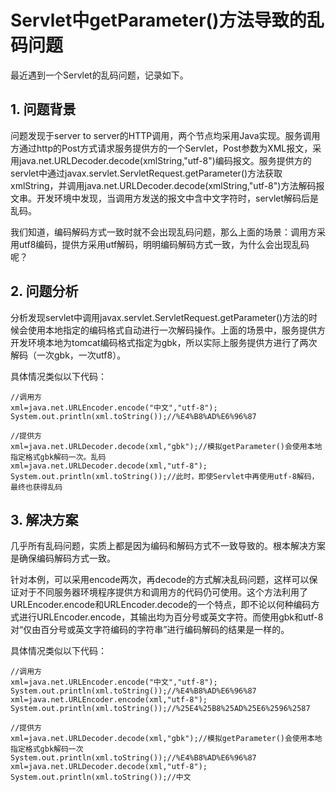 ﻿# Servlet中getParameter()方法导致的乱码问题

最近遇到一个Servlet的乱码问题，记录如下。

## 1. 问题背景

问题发现于server to server的HTTP调用，两个节点均采用Java实现。服务调用方通过http的Post方式请求服务提供方的一个Servlet，Post参数为XML报文，采用java.net.URLDecoder.decode(xmlString,"utf-8")编码报文。服务提供方的servlet中通过javax.servlet.ServletRequest.getParameter()方法获取xmlString，并调用java.net.URLDecoder.decode(xmlString,"utf-8")方法解码报文串。开发环境中发现，当调用方发送的报文中含中文字符时，servlet解码后是乱码。

我们知道，编码解码方式一致时就不会出现乱码问题，那么上面的场景：调用方采用utf8编码，提供方采用utf解码，明明编码解码方式一致，为什么会出现乱码呢？

## 2. 问题分析

分析发现servlet中调用javax.servlet.ServletRequest.getParameter()方法的时候会使用本地指定的编码格式自动进行一次解码操作。上面的场景中，服务提供方开发环境本地为tomcat编码格式指定为gbk，所以实际上服务提供方进行了两次解码（一次gbk，一次utf8）。

具体情况类似以下代码：

```
//调用方
xml=java.net.URLEncoder.encode("中文","utf-8");
System.out.println(xml.toString());//%E4%B8%AD%E6%96%87

//提供方
xml=java.net.URLDecoder.decode(xml,"gbk");//模拟getParameter()会使用本地指定格式gbk解码一次。乱码
xml=java.net.URLDecoder.decode(xml,"utf-8");
System.out.println(xml.toString());//此时，即使Servlet中再使用utf-8解码，最终也获得乱码
```

## 3. 解决方案

几乎所有乱码问题，实质上都是因为编码和解码方式不一致导致的。根本解决方案是确保编码解码方式一致。

针对本例，可以采用encode两次，再decode的方式解决乱码问题，这样可以保证对于不同服务器环境程序提供方和调用方的代码仍可使用。这个方法利用了URLEncoder.encode和URLEncoder.decode的一个特点，即不论以何种编码方式进行URLEncoder.encode，其输出均为百分号或英文字符。而使用gbk和utf-8对“仅由百分号或英文字符编码的字符串”进行编码解码的结果是一样的。

具体情况类似以下代码：

```
//调用方
xml=java.net.URLEncoder.encode("中文","utf-8");
System.out.println(xml.toString());//%E4%B8%AD%E6%96%87
xml=java.net.URLEncoder.encode(xml,"utf-8");
System.out.println(xml.toString());//%25E4%25B8%25AD%25E6%2596%2587

//提供方
xml=java.net.URLDecoder.decode(xml,"gbk");//模拟getParameter()会使用本地指定格式gbk解码一次
System.out.println(xml.toString());//%E4%B8%AD%E6%96%87
xml=java.net.URLDecoder.decode(xml,"utf-8");
System.out.println(xml.toString());//中文
```
